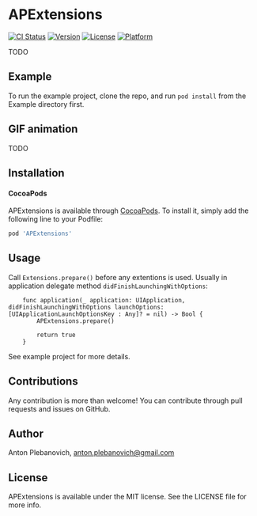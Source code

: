# APExtensions

[![CI Status](http://img.shields.io/travis/anton-plebanovich/APExtensions.svg?style=flat)](https://travis-ci.org/anton-plebanovich/APExtensions)
[![Version](https://img.shields.io/cocoapods/v/APExtensions.svg?style=flat)](http://cocoapods.org/pods/APExtensions)
[![License](https://img.shields.io/cocoapods/l/APExtensions.svg?style=flat)](http://cocoapods.org/pods/APExtensions)
[![Platform](https://img.shields.io/cocoapods/p/APExtensions.svg?style=flat)](http://cocoapods.org/pods/APExtensions)

TODO

## Example

To run the example project, clone the repo, and run `pod install` from the Example directory first.

## GIF animation

TODO

## Installation

#### CocoaPods

APExtensions is available through [CocoaPods](http://cocoapods.org). To install
it, simply add the following line to your Podfile:

```ruby
pod 'APExtensions'
```

## Usage

Call `Extensions.prepare()` before any extentions is used. Usually in application delegate method `didFinishLaunchingWithOptions`:

```
    func application(_ application: UIApplication, didFinishLaunchingWithOptions launchOptions: [UIApplicationLaunchOptionsKey : Any]? = nil) -> Bool {
        APExtensions.prepare()
        
        return true
    }
```

See example project for more details.

## Contributions

Any contribution is more than welcome! You can contribute through pull requests and issues on GitHub.

## Author

Anton Plebanovich, anton.plebanovich@gmail.com

## License

APExtensions is available under the MIT license. See the LICENSE file for more info.
